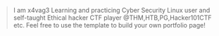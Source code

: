 > I am x4vag3
> Learning and practicing Cyber Security
> Linux user and self-taught Ethical hacker
> CTF player @THM,HTB,PG,Hacker101CTF etc.
> Feel free to use the template to build your own portfolio page! 

<!---
Will be pushing my CTF writeups in account of my cyber security exploration and portfolio.
--->
